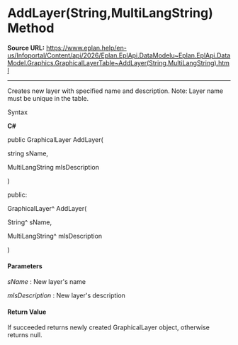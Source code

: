 # AddLayer(String,MultiLangString) Method

**Source URL:** https://www.eplan.help/en-us/Infoportal/Content/api/2026/Eplan.EplApi.DataModelu~Eplan.EplApi.DataModel.Graphics.GraphicalLayerTable~AddLayer(String,MultiLangString).html

---

Creates new layer with specified name and description. Note: Layer name must be unique in the table.

Syntax

**C#**



public GraphicalLayer AddLayer( 

   string sName,

   MultiLangString mlsDescription

)

public:

GraphicalLayer^ AddLayer( 

   String^ sName,

   MultiLangString^ mlsDescription

)


#### Parameters

*sName*
:   New layer's name

*mlsDescription*
:   New layer's description

#### Return Value

If succeeded returns newly created GraphicalLayer object, otherwise returns null.
